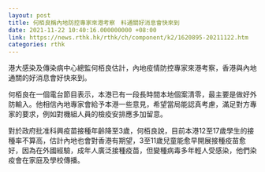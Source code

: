 ```yaml
---
layout: post
title: 何栢良稱內地防控專家來港考察　料通關好消息會快來到
date: 2021-11-22 10:40:16.000000000 +08:00
link: https://news.rthk.hk/rthk/ch/component/k2/1620895-20211122.htm
categories: rthk
---
```


港大感染及傳染病中心總監何栢良估計，內地疫情防控專家來港考察，香港與內地通關的好消息會好快來到。

何栢良在一個電台節目表示，本港已有一段長時間本地個案清零，最主要是做好外防輸入。他相信內地專家會給予本港一些意見，希望當局能認真考慮，滿足對方專家的要求，例如對機組人員的檢疫安排應多加留意。

對於政府批准科興疫苗接種年齡降至3歲，何栢良說，目前本港12至17歲學生的接種率不算高，估計內地也會對香港有期望，3至11歲兒童能愈早開展接種疫苗愈好，因為在外國經驗，成年人廣泛接種疫苗，但變種病毒多年輕人受感染，他們染疫會在家庭及學校傳播。
